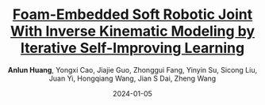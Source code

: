 ---
title: '[Foam-Embedded Soft Robotic Joint With Inverse Kinematic Modeling by Iterative Self-Improving Learning](https://ieeexplore.ieee.org/abstract/document/10381770)'
collection: publications
permalink: /publication/2024_RAL
excerpt: 'Introduced a novel foam-embedded soft robotic joint design (Fe-Joint) and the new continuum soft robotic arm (Fe-Arm). Proposed an iterative self-improving learning strategy (ISL) with the LSTM architecture for end-to-end inverse kinematic modeling of the Fe-Arm.'
venue: 'IEEE Robotics and Automation Letters (R-AL) and 2024 International Conference on Intelligent Robots and Systems (IROS)'
date: 2024-01-05
paperurl: 'https://ieeexplore.ieee.org/abstract/document/10381770'
videourl: 'https://www.youtube.com/watch?v=oEcD_GIKh64&ab_channel=AllenRoo'
codeurl: 'https://github.com/AllenHuangGit/ISL-SoRoModel'
teaser: '/images/2024_RAL.gif'
author: '**Anlun Huang**, Yongxi Cao, Jiajie Guo, Zhonggui Fang, Yinyin Su, Sicong Liu, Juan Yi, Hongqiang Wang, Jian S Dai, Zheng Wang'
---